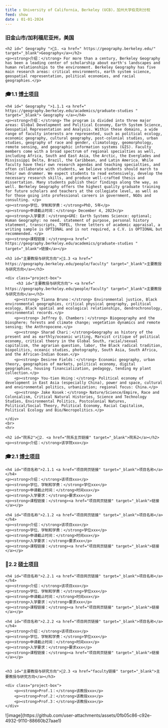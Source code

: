 ```yaml
---
title : University of California, Berkeley (UCB)，加州大学伯克利分校
feed: show
date : 01-01-2024
---
```


<html lang="zh">
<head>
    <meta charset="UTF-8">
    <title> University of California, Berkeley (UCB)，加州大学伯克利分校</title>
    <link rel="stylesheet" href="/assets/css/Template_CSS.css">
</head>
<body>
    <h3>旧金山市/加利福尼亚州，美国</h3>

    <h2 id=" Geography ">🏫1. <a href=" https://geography.berkeley.edu/" target="_blank">Geography</a></h2>
    <p><strong>介绍：</strong> For more than a century, Berkeley Geography has been a leading center of scholarship about earth's landscapes and human relationships to the environment. Berkeley Geography has five main research areas: critical environments, earth system science, geospatial representation, political economies, and racial geographies.</p>

<h3 id="博士项目">🎓1.1 <a href=" https://geography.berkeley.edu/academics/graduate-studies " target="_blank">博士项目</a></h3>

    <h4 id=" Geography ">1.1.1 <a href=" https://geography.berkeley.edu/academics/graduate-studies " target="_blank"> Geography </a></h4>
    <p><strong>介绍：</strong> The program is divided into three major areas: Global Development and Political Economy, Earth System Science, Geospatial Representation and Analysis. Within these domains, a wide range of faculty interests are represented, such as political ecology, economic geography, cultural geography, post-colonial studies, urban studies, geography of race and gender, climatology, geomorphology, remote sensing, and geographic information systems (GIS). Faculty members come with a broad spectrum of regional specialties as well, including Africa, South and East Asia, the Arctic, the Everglades and Mississippi Delta, Brazil, the Caribbean, and Latin America. While faculty have their own research agendas and teaching specialties, and often collaborate with students, we believe students should march to their own drummer. We expect students to read extensively, develop the necessary research skills, and produce well-crafted thesis and dissertation. Many students publish their findings along the way, as well. Berkeley Geography offers the highest quality graduate training for future scholars and teachers at the collegiate level, as well as for those going into professional careers in government, NGOs and consulting. </p>
    <p><strong>学位、学制和学费：</strong>PhD, 5年</p>
    <p><strong>申请截止时间：</strong> December 4, 2023</p>
    <p><strong>入学要求：</strong>GRE: Earth Systems Science: optional; Human Geography: no need. statement of purpose, personal history statement, transcripts, TOFEL, three letters of academic appraisal, a writing sample is OPTIONAL and is not required, a C.V. is OPTIONAL but recommended. </p>
    <p><strong>课程链接：</strong><a href=" https://geography.berkeley.edu/academics/graduate-studies " target="_blank">链接</a></p>

    <h3 id="主要教授与研究方向">🧐1.3 <a href=" https://geography.berkeley.edu/people/faculty" target="_blank">主要教授与研究方向</a></h3>
  
    <div class="project-box">
         <h3 id="主要教授与研究方向"> <a href=" https://geography.berkeley.edu/people/faculty" target="_blank">主要教授与研究方向</a></h3>
        <p><strong> Tianna Bruno：</strong> Environmental justice, Black environmental geographies, critical physical geography, political ecology, Black spatial and ecological relationships, dendrochronology, environmental records.</p>
        <p><strong> Jeffrey Q. Chambers：</strong> Biogeography and the biosphere; forests and climate change; vegetation dynamics and remote sensing; the Anthropocene.</p>
        <p><strong> Sharad Chari：</strong>Geography as history of the present and as earthly/oceanic writing, Marxist critique of political economy, critical theory in the Global South, racial/sexual capitalism, the agrarian question, labor, the Black radical tradition, biopolitics, oceanic studies, photography, South Asia, South Africa, and the African-Indian Ocean.</p>
        <p><strong> Desiree Fields：</strong> Economic geography, urban theory, geographies of markets, political economy, digital geographies, housing financialization, pedagogy, tending my plant collection.</p>
        <p><strong> You-tien Hsing：</strong> Political economy of development in East Asia (especially China), power and space, cultural and environmental politics, urbanization; regional focus: China.</p>
        <p><strong> Jake Kosek：</strong> Nature/Science/Empire, Race and Colonialism, Critical Natural Histories, Science and Technology Studies, Environmental Politics, Postcolonial Natures, Political/Social Theory, Political Economy, Racial Capitalism, Political Ecology and Bio/Necropolitics.</p>

    </div>
    <br>
    <hr>

    <h2 id="院系2">🏫2. <a href="院系主页链接" target="_blank">院系2</a></h2>
    <p><strong>介绍：</strong>该学院xxx</p>

<h3 id="博士项目">🎓2.1 <a href="博士主页链接" target="_blank">博士项目</a></h3>

    <h4 id="项目名称">2.1.1 <a href="项目网页链接" target="_blank">项目名称</a></h4>
    <p><strong>介绍：</strong>该项目xxx</p>
    <p><strong>学位、学制和学费：</strong>学位xxx</p>
    <p><strong>申请截止时间：</strong>时间xxx</p>
    <p><strong>入学要求：</strong>要求xxx</p>
    <p><strong>课程链接：</strong><a href="项目网页链接" target="_blank">链接</a></p>

    <h4 id="项目名称">2.1.2 <a href="项目网页链接" target="_blank">项目名称</a></h4>
    <p><strong>介绍：</strong>该项目xxx</p>
    <p><strong>学位、学制和学费：</strong>学位xxx</p>
    <p><strong>申请截止时间：</strong>时间xxx</p>
    <p><strong>入学要求：</strong>要求xxx</p>
    <p><strong>课程链接：</strong><a href="项目网页链接" target="_blank">链接</a></p>


<h3 id="硕士项目">📖2.2 <a href="硕士主页链接" target="_blank">硕士项目</a></h3>

    <h4 id="项目名称">2.2.1 <a href="项目网页链接" target="_blank">项目名称</a></h4>
    <p><strong>介绍：</strong>该项目xxx</p>
    <p><strong>学位、学制和学费：</strong>学位xxx</p>
    <p><strong>申请截止时间：</strong>时间xxx</p>
    <p><strong>入学要求：</strong>要求xxx</p>
    <p><strong>课程链接：</strong><a href="项目网页链接" target="_blank">链接</a></p>

    <h4 id="项目名称">2.2.2 <a href="项目网页链接" target="_blank">项目名称</a></h4>
    <p><strong>介绍：</strong>该项目xxx</p>
    <p><strong>学位、学制和学费：</strong>学位xxx</p>
    <p><strong>申请截止时间：</strong>时间xxx</p>
    <p><strong>入学要求：</strong>要求xxx</p>
    <p><strong>课程链接：</strong><a href="项目网页链接" target="_blank">链接</a></p>


    <h3 id="主要教授与研究方向">🧐2.3 <a href="faculty链接" target="_blank">主要教授与研究方向</a></h3>
  
    <div class="project-box">
        <p><strong>Prof.1：</strong>该教授xxx</p>
        <p><strong>Prof.2：</strong>该教授xxx</p>
        <p><strong>Prof.3：</strong>该教授xxx</p>
    </div>

</body>
</html>
![image](https://github.com/user-attachments/assets/0fb05c86-c92e-4932-9110-88660b27aae1)

